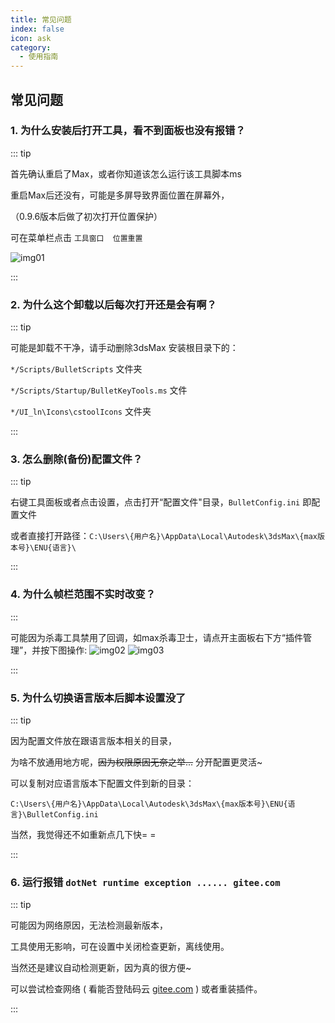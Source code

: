 ```yaml
---
title: 常见问题
index: false
icon: ask
category:
  - 使用指南
---
```


## 常见问题

### 1. 为什么安装后打开工具，看不到面板也没有报错？

::: tip 

首先确认重启了Max，或者你知道该怎么运行该工具脚本ms

重启Max后还没有，可能是多屏导致界面位置在屏幕外，

（0.9.6版本后做了初次打开位置保护）

可在菜单栏点击    ``工具窗口  位置重置``

![img01](https://cdn.jsdelivr.net/gh/AniBullet/Blog-cdn@master/images/20221218033444.png)

:::

### 2. 为什么这个卸载以后每次打开还是会有啊？

::: tip 

可能是卸载不干净，请手动删除3dsMax 安装根目录下的：

``*/Scripts/BulletScripts`` 文件夹

``*/Scripts/Startup/BulletKeyTools.ms`` 文件

``*/UI_ln\Icons\cstoolIcons`` 文件夹

:::

### 3.  怎么删除(备份)配置文件？

::: tip

右键工具面板或者点击设置，点击打开“配置文件"目录，``BulletConfig.ini`` 即配置文件

或者直接打开路径：``C:\Users\{用户名}\AppData\Local\Autodesk\3dsMax\{max版本号}\ENU{语言}\``

:::

### 4. 为什么帧栏范围不实时改变？

:::

可能因为杀毒工具禁用了回调，如max杀毒卫士，请点开主面板右下方“插件管理”，并按下图操作:
![img02](https://cdn.jsdelivr.net/gh/AniBullet/Blog-cdn@master/images/Untitled.png)
![img03](https://cdn.jsdelivr.net/gh/AniBullet/Blog-cdn@master/images/Untitled%20(1).png)

:::

### 5. 为什么切换语言版本后脚本设置没了

::: tip

因为配置文件放在跟语言版本相关的目录，

为啥不放通用地方呢，~~因为权限原因无奈之举...~~ 分开配置更灵活~

可以复制对应语言版本下配置文件到新的目录：

``C:\Users\{用户名}\AppData\Local\Autodesk\3dsMax\{max版本号}\ENU{语言}\BulletConfig.ini``

当然，我觉得还不如重新点几下快= =

:::

### 6. 运行报错 ``dotNet runtime exception ...... gitee.com``

::: tip

可能因为网络原因，无法检测最新版本，

工具使用无影响，可在设置中关闭检查更新，离线使用。

当然还是建议自动检测更新，因为真的很方便~

可以尝试检查网络 ( 看能否登陆码云 [gitee.com](http://gitee.com) ) 或者重装插件。

:::
